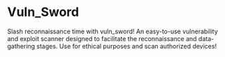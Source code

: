 # Vuln_Sword
Slash reconnaissance time with vuln_sword! An easy-to-use vulnerability and exploit scanner designed to facilitate the reconnaissance and data-gathering stages. Use for ethical purposes and scan authorized devices!

